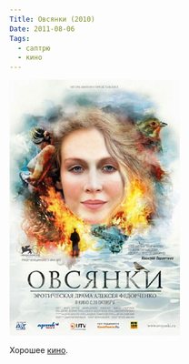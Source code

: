 ```yaml
---
Title: Овсянки (2010)
Date: 2011-08-06
Tags:
  - саптрю
  - кино
---
```


![ovsyanki.jpg](images/ovsyanki.jpg)

Хорошее [кино][1].

[1]: http://ru.wikipedia.org/wiki/Овсянки_(фильм)